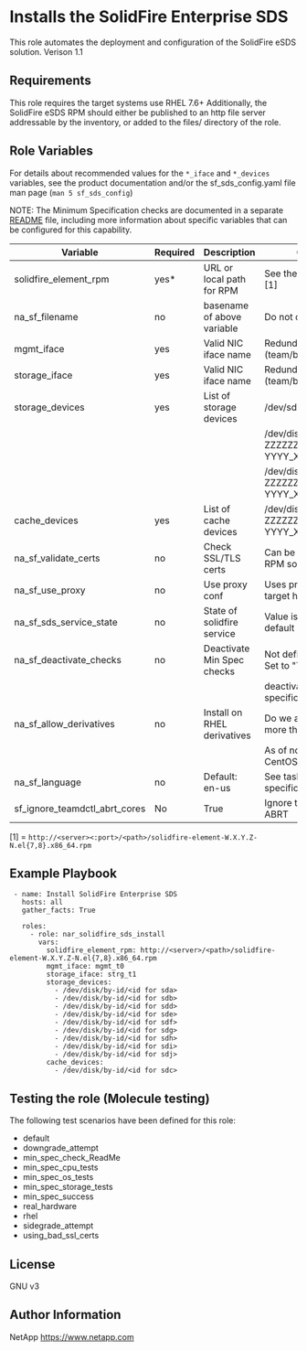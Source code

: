 Installs the SolidFire Enterprise SDS
=====================================

This role automates the deployment and configuration of the SolidFire eSDS solution.
Verison 1.1

Requirements
------------

This role requires the target systems use RHEL 7.6+ Additionally, the SolidFire eSDS RPM should either be published 
to an http file server addressable by the inventory, or added to the files/ directory of the role.

Role Variables
--------------

For details about recommended values for the `*_iface` and `*_devices` variables, see the product documentation and/or 
the sf_sds_config.yaml file man page (`man 5 sf_sds_config`)

NOTE: The Minimum Specification checks are documented in a separate [README](tasks/min-specification/README.md) file, 
including more information about specific variables that can be configured for this capability.

| Variable                        | Required | Description                | Comments                                      |
|---------------------------------|----------|----------------------------|-----------------------------------------------|
| solidfire_element_rpm           | yes*     | URL or local path for RPM  | See the example below [1]                     |
| na_sf_filename                  | no       | basename of above variable | Do not change                                 |
| mgmt_iface                      | yes      | Valid NIC iface name       | Redundant NIC (team/bond)                     |
| storage_iface                   | yes      | Valid NIC iface name       | Redundant NIC (team/bond)                     |
| storage_devices                 | yes      | List of storage devices    | /dev/sdb                                      |
|                                 |          |                            | /dev/disk/by-uuid/nvme-ZZZZZZZ-YYYY_XXXXXXXX  |
|                                 |          |                            | /dev/disk/by-id/nvme-ZZZZZZZ-YYYY_XXXXXXXX    |
| cache_devices                   | yes      | List of cache devices      | /dev/disk/by-id/nvme-ZZZZZZZ-YYYY_XXXXXXXX    |
| na_sf_validate_certs            | no       | Check SSL/TLS certs        | Can be overridden for RPM sources w/o certs   |
| na_sf_use_proxy                 | no       | Use proxy conf             | Uses proxy ENV vars on target host            |
| na_sf_sds_service_state         | no       | State of solidfire service | Value is "started" by default                 |
| na_sf_deactivate_checks         | no       | Deactivate Min Spec checks | Not defined by default, Set to "True" to      |
|                                 |          |                            | deactivate the minimum specification checks   |
| na_sf_allow_derivatives         | no       | Install on RHEL derivatives| Do we allow installation more than RHEL?      |
|                                 |          |                            | As of now, that means CentOS                  |
| na_sf_language                  | no       | Default: en-us             | See tasks/min-specification/README.md         |
| sf_ignore_teamdctl_abrt_cores   | No       | True                       | Ignore teamdctl cores in ABRT                 |

[1] = `http://<server><:port>/<path>/solidfire-element-W.X.Y.Z-N.el{7,8}.x86_64.rpm`

Example Playbook
----------------
```
 - name: Install SolidFire Enterprise SDS 
   hosts: all
   gather_facts: True

   roles:
     - role: nar_solidfire_sds_install
       vars:
         solidfire_element_rpm: http://<server>/<path>/solidfire-element-W.X.Y.Z-N.el{7,8}.x86_64.rpm
         mgmt_iface: mgmt_t0
         storage_iface: strg_t1
         storage_devices:
           - /dev/disk/by-id/<id for sda>
           - /dev/disk/by-id/<id for sdb>
           - /dev/disk/by-id/<id for sdd>
           - /dev/disk/by-id/<id for sde>
           - /dev/disk/by-id/<id for sdf>
           - /dev/disk/by-id/<id for sdg>
           - /dev/disk/by-id/<id for sdh>
           - /dev/disk/by-id/<id for sdi>
           - /dev/disk/by-id/<id for sdj>
         cache_devices:
           - /dev/disk/by-id/<id for sdc>
```

Testing the role (Molecule testing)
-----------------------------------
The following test scenarios have been defined for this role:

* default
* downgrade_attempt
* min_spec_check_ReadMe
* min_spec_cpu_tests
* min_spec_os_tests
* min_spec_storage_tests
* min_spec_success
* real_hardware
* rhel
* sidegrade_attempt
* using_bad_ssl_certs
    
License
-------

GNU v3

Author Information
------------------
NetApp
https://www.netapp.com
